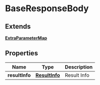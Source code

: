 # BaseResponseBody

## Extends

[**ExtraParameterMap**](ExtraParameterMap.md)


## Properties
Name | Type | Description 
------------ | ------------- | ------------- 
**resultInfo** | [**ResultInfo**](ResultInfo.md) | Result Info 




